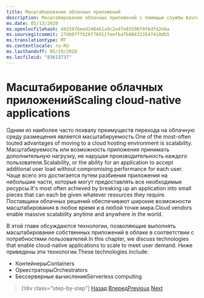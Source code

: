 ```yaml
---
title: Масштабирование облачных приложений
description: Масштабирование облачных приложений с помощью службы Azure Kubernetes и функций Azure для удовлетворения потребностей пользователей с учетом экономичного способа.
ms.date: 05/13/2020
ms.openlocfilehash: d425976eed248461a9c2e4fe03596f9f6dfd2eba
ms.sourcegitcommit: 27db07ffb26f76912feefba7b884313547410db5
ms.translationtype: MT
ms.contentlocale: ru-RU
ms.lasthandoff: 05/19/2020
ms.locfileid: "83613737"
---
```

# <a name="scaling-cloud-native-applications"></a><span data-ttu-id="0e354-103">Масштабирование облачных приложений</span><span class="sxs-lookup"><span data-stu-id="0e354-103">Scaling cloud-native applications</span></span>

<span data-ttu-id="0e354-104">Одним из наиболее часто похвалу преимуществ перехода на облачную среду размещения является масштабируемость.</span><span class="sxs-lookup"><span data-stu-id="0e354-104">One of the most-often touted advantages of moving to a cloud hosting environment is scalability.</span></span> <span data-ttu-id="0e354-105">Масштабируемость или возможность приложения принимать дополнительную нагрузку, не нарушая производительность каждого пользователя.</span><span class="sxs-lookup"><span data-stu-id="0e354-105">Scalability, or the ability for an application to accept additional user load without compromising performance for each user.</span></span> <span data-ttu-id="0e354-106">Чаще всего это достигается путем разбиения приложения на небольшие части, которые могут предоставлять все необходимые ресурсы.</span><span class="sxs-lookup"><span data-stu-id="0e354-106">It's most often achieved by breaking up an application into small pieces that can each be given whatever resources they require.</span></span> <span data-ttu-id="0e354-107">Поставщики облачных решений обеспечивают широкие возможности масштабирования в любое время и в любой точке мира.</span><span class="sxs-lookup"><span data-stu-id="0e354-107">Cloud vendors enable massive scalability anytime and anywhere in the world.</span></span>

 <span data-ttu-id="0e354-108">В этой главе обсуждаются технологии, позволяющие выполнять масштабирование собственных приложений в облаке в соответствии с потребностями пользователей.</span><span class="sxs-lookup"><span data-stu-id="0e354-108">In this chapter, we discuss technologies that enable cloud-native applications to scale to meet user demand.</span></span> <span data-ttu-id="0e354-109">Ниже приведены эти технологии.</span><span class="sxs-lookup"><span data-stu-id="0e354-109">These technologies include:</span></span>

- <span data-ttu-id="0e354-110">Контейнеры</span><span class="sxs-lookup"><span data-stu-id="0e354-110">Containers</span></span>
- <span data-ttu-id="0e354-111">Оркестраторы</span><span class="sxs-lookup"><span data-stu-id="0e354-111">Orchestrators</span></span>
- <span data-ttu-id="0e354-112">Бессерверные вычисления</span><span class="sxs-lookup"><span data-stu-id="0e354-112">Serverless computing</span></span>

>[!div class="step-by-step"]
><span data-ttu-id="0e354-113">[Назад](centralized-configuration.md)
>[Вперед](leverage-containers-orchestrators.md)</span><span class="sxs-lookup"><span data-stu-id="0e354-113">[Previous](centralized-configuration.md)
[Next](leverage-containers-orchestrators.md)</span></span>
